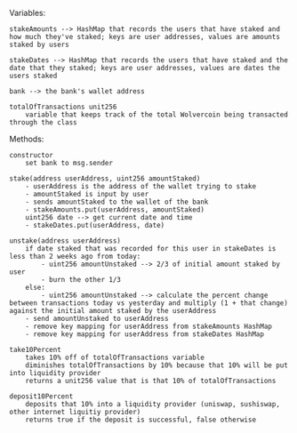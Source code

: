 Variables:

    stakeAmounts --> HashMap that records the users that have staked and how much they've staked; keys are user addresses, values are amounts staked by users

    stakeDates --> HashMap that records the users that have staked and the date that they staked; keys are user addresses, values are dates the users staked

    bank --> the bank's wallet address

    totalOfTransactions unit256 
        variable that keeps track of the total Wolvercoin being transacted through the class

Methods:

    constructor
        set bank to msg.sender

    stake(address userAddress, uint256 amountStaked)
        - userAddress is the address of the wallet trying to stake
        - amountStaked is input by user
        - sends amountStaked to the wallet of the bank
        - stakeAmounts.put(userAddress, amountStaked)
        uint256 date --> get current date and time
        - stakeDates.put(userAddress, date)

    unstake(address userAddress)
        if date staked that was recorded for this user in stakeDates is less than 2 weeks ago from today:
            - uint256 amountUnstaked --> 2/3 of initial amount staked by user
            - burn the other 1/3
        else:
            - uint256 amountUnstaked --> calculate the percent change between transactions today vs yesterday and multiply (1 + that change) against the initial amount staked by the userAddress
        - send amountUnstaked to userAddress
        - remove key mapping for userAddress from stakeAmounts HashMap
        - remove key mapping for userAddress from stakeDates HashMap
    
    take10Percent
        takes 10% off of totalOfTransactions variable 
        diminishes totalOfTransactions by 10% because that 10% will be put into liquidity provider
        returns a unit256 value that is that 10% of totalOfTransactions
    
    deposit10Percent
        deposits that 10% into a liquidity provider (uniswap, sushiswap, other internet liquitiy provider)
        returns true if the deposit is successful, false otherwise  


